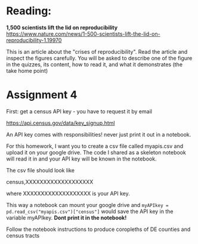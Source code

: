 # Reading: 

**1,500 scientists lift the lid on reproducibility**
https://www.nature.com/news/1-500-scientists-lift-the-lid-on-reproducibility-1.19970

This is an article about the "crises of reproducibility". Read the article and inspect the figures carefully. You will be asked to describe one of the figure in the quizzes, its content, how to read it, and what it demonstrates (the take home point)



# Assignment 4

First: get a census API key - you have to request it by email

https://api.census.gov/data/key_signup.html

An API key comes with responsibilities! never just print it out in a notebook. 

For this homework, I want you to create a csv file called myapis.csv and upload it on your google drive. The code I shared as a skeleton notebook will read it in and your API key will be known in the notebook. 

The csv file should look like

census,XXXXXXXXXXXXXXXXXXX

where XXXXXXXXXXXXXXXXXXX is your API key. 

This way a notebook can mount your google drive and ```myAPIkey =  pd.read_csv("myapis.csv")["census"]``` would save the API key in the variable myAPIkey. 
**Dont print it in the notebook!**

Follow the notebook instructions to produce coropleths of DE counties and census tracts
